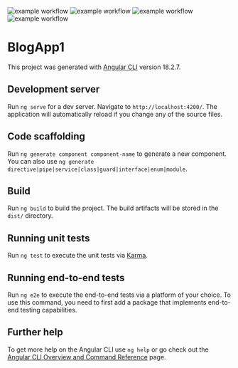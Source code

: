 ![example workflow](https://github.com/rudini/blog-app1/actions/workflows/azure-static-web-apps-nice-bay-047dd2803.yml/badge.svg)
![example workflow](https://github.com/rudini/blog-app1/actions/workflows/ng-update.yaml/badge.svg)
![example workflow](https://github.com/rudini/blog-app1/actions/workflows/github-code-scanning/codeql/badge.svg)
![example workflow](https://github.com/rudini/blog-app1/actions/workflows/dependabot/dependabot-updates/badge.svg)

# BlogApp1

This project was generated with [Angular CLI](https://github.com/angular/angular-cli) version 18.2.7.

## Development server

Run `ng serve` for a dev server. Navigate to `http://localhost:4200/`. The application will automatically reload if you change any of the source files.

## Code scaffolding

Run `ng generate component component-name` to generate a new component. You can also use `ng generate directive|pipe|service|class|guard|interface|enum|module`.

## Build

Run `ng build` to build the project. The build artifacts will be stored in the `dist/` directory.

## Running unit tests

Run `ng test` to execute the unit tests via [Karma](https://karma-runner.github.io).

## Running end-to-end tests

Run `ng e2e` to execute the end-to-end tests via a platform of your choice. To use this command, you need to first add a package that implements end-to-end testing capabilities.

## Further help

To get more help on the Angular CLI use `ng help` or go check out the [Angular CLI Overview and Command Reference](https://angular.dev/tools/cli) page.
